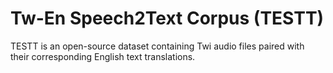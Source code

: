 # Tw-En Speech2Text Corpus (TESTT)
TESTT is an open-source dataset containing Twi audio files paired with their corresponding English text translations. 
